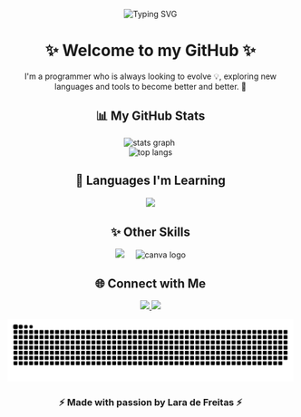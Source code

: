 <!-- Banner animado -->
<p align="center">
  <img src="https://readme-typing-svg.herokuapp.com?font=Fira+Code&size=28&pause=1000&color=00D9F8&center=true&vCenter=true&width=600&lines=Hi+👋,+I'm+Cauã+Roberto;A+passionate+programmer+🚀;Always+learning+new+technologies+✨" alt="Typing SVG" />
</p>

<h1 align="center">✨ Welcome to my GitHub ✨</h1>

<p align="center">I'm a programmer who is always looking to evolve 💡, exploring new languages ​​and tools to become better and better. 🚀  </p>

<h2 align="center">📊 My GitHub Stats</h2>

<div align="center">
  <img src="https://github-readme-stats.vercel.app/api?username=Caua-Roberto466&show_icons=true&theme=tokyonight&count_private=true" height="160" alt="stats graph" />
  <img src="https://github-readme-streak-stats.herokuapp.com/?user=Caua-Roberto466&theme=tokyonight" height="160" alt="" />
</div>

<div align="center">
  <img src="https://github-readme-stats.vercel.app/api/top-langs?username=Caua-Roberto466&layout=compact&theme=tokyonight" height="160" alt="top langs" />
</div>

<h2 align="center">🚀 Languages I'm Learning</h2>

<div align="center">
  <img src="https://skillicons.dev/icons?i=html,css,python,java,javascript,php,c&theme=dark" />
</div>

<h2 align="center">✨ Other Skills</h2>

<div align="center">
  <img src="https://skillicons.dev/icons?i=figma,git,github,vscode&theme=dark" />
  <img width="12" />
  <img src="https://cdn.jsdelivr.net/gh/devicons/devicon/icons/canva/canva-original.svg" height="45" alt="canva logo" />
</div>



<h2 align="center">🌐 Connect with Me</h2>

<p align="center">
  <a href="https://github.com/Caua-Roberto466" target="_blank">
    <img src="https://img.shields.io/badge/GitHub-171515?style=for-the-badge&logo=github&logoColor=white"/>
  </a>
  <a href="https://www.instagram.com/cauargsilva" target="_blank">
    <img src="https://img.shields.io/badge/Instagram-E4405F?style=for-the-badge&logo=instagram&logoColor=white"/>
  </a>
</p>

<p align="center">
  <img src="https://raw.githubusercontent.com/Platane/snk/output/github-contribution-grid-snake-dark.svg" alt="snake animation"/>
</p>



<h3 align="center">⚡ Made with passion by <b>Lara de Freitas</b> ⚡</h3>
